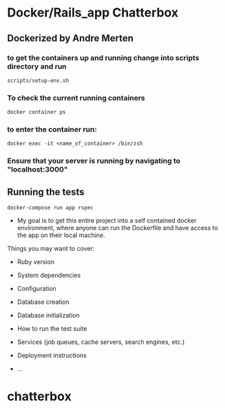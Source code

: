 # Docker/Rails_app Chatterbox
## Dockerized by Andre Merten



### to get the containers up and running change into scripts directory and run
```
scripts/setup-env.sh
```

### To check the current running containers
```
docker container ps
```
### to enter the container run:
```
docker exec -it <name_of_container> /bin/zsh
```
### Ensure that your server is running by navigating to "localhost:3000"

## Running the tests
```
docker-compose run app rspec
```


* My goal is to get this entire project into a self contained docker environment, where anyone can run the Dockerfile and have access to the app on their local machine.

Things you may want to cover:

* Ruby version

* System dependencies

* Configuration

* Database creation

* Database initialization

* How to run the test suite

* Services (job queues, cache servers, search engines, etc.)

* Deployment instructions

* ...
# chatterbox
